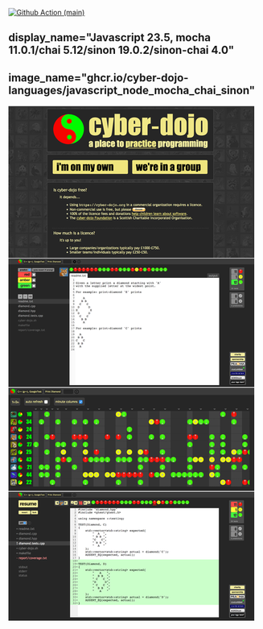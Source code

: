 [![Github Action (main)](https://github.com/cyber-dojo-languages/javascript-mocha-chai-sinon/actions/workflows/main.yml/badge.svg)](https://github.com/cyber-dojo-languages/javascript-mocha-chai-sinon/actions)

## display_name="Javascript 23.5, mocha 11.0.1/chai 5.12/sinon 19.0.2/sinon-chai 4.0"
## image_name="ghcr.io/cyber-dojo-languages/javascript_node_mocha_chai_sinon"

![cyber-dojo.org home page](https://github.com/cyber-dojo/cyber-dojo/blob/master/shared/home_page_snapshot.png)
